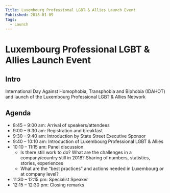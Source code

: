 ```yaml
---
Title: Luxembourg Professional LGBT & Allies Launch Event
Published: 2018-01-09
Tags: 
  - Launch
---
```


# Luxembourg Professional LGBT & Allies Launch Event

## Intro
International Day Against Homophobia, Transphobia and Biphobia (IDAHOT) and launch of the Luxembourg Professional LGBT & Allies Network

## Agenda
* 8:45 – 9:00 am: Arrival of speakers/attendees
* 9:00 – 9:30 am: Registration and breakfast
* 9:30 – 9:40 am: Introduction by State Street Executive Sponsor
* 9:40 – 10:10 am: Introduction of Luxembourg Professional LGBT & Allies
* 10:10 – 11:15 am: Panel discussion
  - Is there still work to do? What are the challenges in a company/country still in 2018? Sharing of numbers, statistics, stories, experiences
  - What are the “best practices” and actions needed in Luxembourg or at company level?
* 11:30 – 12:15 pm: Specialist Speaker
* 12:15 – 12:30 pm: Closing remarks

<script
  src="https://www.universe.com/embed2.js"
  data-widget-type="universe-ticket"
  data-target-type="Listing"
  data-target-id="luxembourg-professional-lgbt-allies-launch-event-tickets-luxembourg-J9V1ZQ"
  data-state="buttonColor=#3A66E5&buttonText=Get Tickets" >
</script>